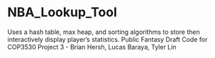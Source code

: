 # NBA_Lookup_Tool
Uses a hash table, max heap, and sorting algorithms to store then interactively display player’s statistics.
Public Fantasy Draft Code for COP3530 Project 3 - Brian Hersh, Lucas Baraya, Tyler Lin
